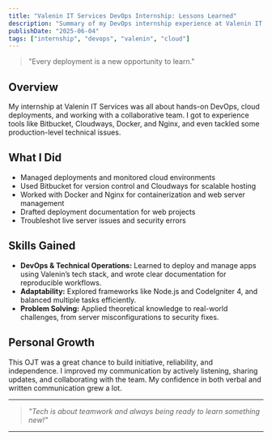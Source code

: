 ```yaml
---
title: "Valenin IT Services DevOps Internship: Lessons Learned"
description: "Summary of my DevOps internship experience at Valenin IT Services."
publishDate: "2025-06-04"
tags: ["internship", "devops", "valenin", "cloud"]
---
```


> "Every deployment is a new opportunity to learn."

## Overview

My internship at Valenin IT Services was all about hands-on DevOps, cloud deployments, and working with a collaborative team. I got to experience tools like Bitbucket, Cloudways, Docker, and Nginx, and even tackled some production-level technical issues.

## What I Did

- Managed deployments and monitored cloud environments
- Used Bitbucket for version control and Cloudways for scalable hosting
- Worked with Docker and Nginx for containerization and web server management
- Drafted deployment documentation for web projects
- Troubleshot live server issues and security errors

## Skills Gained

- **DevOps & Technical Operations:** Learned to deploy and manage apps using Valenin’s tech stack, and wrote clear documentation for reproducible workflows.
- **Adaptability:** Explored frameworks like Node.js and CodeIgniter 4, and balanced multiple tasks efficiently.
- **Problem Solving:** Applied theoretical knowledge to real-world challenges, from server misconfigurations to security fixes.

## Personal Growth

This OJT was a great chance to build initiative, reliability, and independence. I improved my communication by actively listening, sharing updates, and collaborating with the team. My confidence in both verbal and written communication grew a lot.

---

> _"Tech is about teamwork and always being ready to learn something new!"_

---